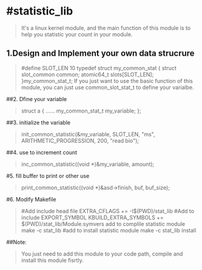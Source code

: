 #statistic_lib
=============

>It's a linux kernel module, and the main function of this module is to help you statistic your count in your module.

## 1.Design and Implement your own data strucrure
>#define SLOT_LEN 10
>typedef struct my_common_stat {
>  struct slot_common common;
>  atomic64_t slots[SLOT_LEN];
>}my_common_stat_t;
>If you just want to use the basic function of this module, you can just use common_slot_stat_t to define your varialbe.

##2. Dfine your variable
>struct a {
>  ……
>  my_common_stat_t my_variable;
>};

##3. initialize the variable
>init_common_statistic(&my_variable, SLOT_LEN, "ms", ARITHMETIC_PROGRESSION, 200, "read bio");

##4. use to increment count
>inc_common_statistic((void *)&my_variable, amount);

#5. fill buffer to print or other use
>print_common_statistic((void *)&asd->finish, buf, buf_size);

#6. Modify Makefile
>#Add include head file
>EXTRA_CFLAGS += -I$(PWD)/stat_lib 
>#Add to include EXPORT_SYMBOL
>KBUILD_EXTRA_SYMBOLS += $(PWD)/stat_lib/Module.symvers 
>add to complile statistic module
>make -c stat_lib 
>#add to install statistic module
>make -c stat_lib install

##Note:
>  You just need to add this module to your code path, compile and install this module fisrtly.
  
